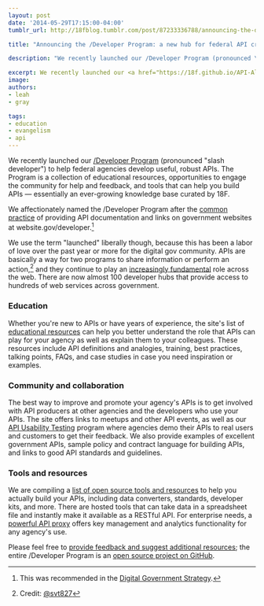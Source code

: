 ```yaml
---
layout: post
date: '2014-05-29T17:15:00-04:00'
tumblr_url: http://18fblog.tumblr.com/post/87233336788/announcing-the-developer-program-a-new-hub-for

title: "Announcing the /Developer Program: a new hub for federal API creators"

description: "We recently launched our /Developer Program (pronounced \"slash developer\") to help federal agencies develop useful, robust APIs. The Program is a collection of educational resources, opportunities to engage the community for help and feedback, and tools that can help you build APIs — essentially an ever-growing knowledge base curated by 18F. We affectionately named the /Developer Program after the common practice of providing API documentation and links on government websites at website.gov/developer."

excerpt: We recently launched our <a href="https://18f.github.io/API-All-the-X">/Developer Program</a> (pronounced "slash developer") to help federal agencies develop useful, robust APIs. The Program is a collection of educational resources, opportunities to engage the community for help and feedback, and tools that can help you build APIs — essentially an ever-growing knowledge base curated by 18F.
image: 
authors:
- leah
- gray

tags:
- education
- evangelism
- api
---
```


We recently launched our [/Developer Program](https://18f.github.io/API-All-the-X) (pronounced "slash developer") to help federal agencies develop useful, robust APIs. The Program is a collection of educational resources, opportunities to engage the community for help and feedback, and tools that can help you build APIs — essentially an ever-growing knowledge base curated by 18F.

We affectionately named the /Developer Program after the [common practice](https://www.google.com/#q=site:.gov+/developer) of providing API documentation and links on government websites at website.gov/developer.[^1]

We use the term "launched" liberally though, because this has been a labor of love over the past year or more for the digital gov community. APIs are basically a way for two programs to share information or perform an action,[^2] and they continue to play an [increasingly fundamental](http://www.programmableweb.com/api-research) role across the web. There are now almost 100 developer hubs that provide access to hundreds of web services across government.

### Education

Whether you're new to APIs or have years of experience, the site's list of [educational resources](https://18f.github.io/API-All-the-X/pages/education) can help you better understand the role that APIs can play for your agency as well as explain them to your colleagues. These resources include API definitions and analogies, training, best practices, talking points, FAQs, and case studies in case you need inspiration or examples.

### Community and collaboration

The best way to improve and promote your agency's APIs is to get involved with API producers at other agencies and the developers who use your APIs. The site offers links to meetups and other API events, as well as our [API Usability Testing](https://pages.18f.gov/API-Usability-Testing/) program where agencies demo their APIs to real users and customers to get their feedback. We also provide examples of excellent government APIs, sample policy and contract language for building APIs, and links to good API standards and guidelines.

### Tools and resources

We are compiling a [list of open source tools and resources](https://18f.github.io/API-All-the-X/pages/resources) to help you actually build your APIs, including data converters, standards, developer kits, and more. There are hosted tools that can take data in a spreadsheet file and instantly make it available as a RESTful API. For enterprise needs, a [powerful API proxy](https://api.data.gov/) offers key management and analytics functionality for any agency's use.

Please feel free to [provide feedback and suggest additional resources](https://github.com/18F/API-All-the-X/issues?state=open); the entire /Developer Program is an [open source project on GitHub](https://github.com/18F/API-All-the-X).

[^1]: This was recommended in the [Digital Government Strategy](https://obamawhitehouse.archives.gov/sites/default/files/omb/egov/digital-government/digital-government.html#open-data-default).

[^2]: Credit: [@svt827](https://twitter.com/svt827)
